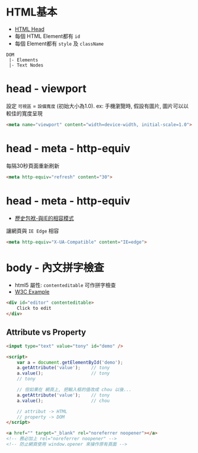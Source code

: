# HTML基本

- [HTML Head](https://www.w3schools.com/html/html_head.asp)
- 每個 HTML Element都有 `id`
- 每個 Element都有 `style` 及 `className`


```
DOM
 |- Elements
 |- Text Nodes
```



# head - viewport

設定 `可視區` = `設備寬度` (初始大小為1.0). ex: 手機瀏覽時, 假設有圖片, 圖片可以以較佳的寬度呈現

```html
<meta name="viewport" content="width=device-width, initial-scale=1.0">
```



# head - meta - http-equiv

每隔30秒頁面重新刷新

```html
<meta http-equiv="refresh" content="30">
```



# head - meta - http-equiv

- [歷史包袱-與IE的相容模式](http://blog.darkthread.net/post-2016-05-26-x-ua-compatible-setting.aspx)

讓網頁與 `IE Edge` 相容

```html
<meta http-equiv="X-UA-Compatible" content="IE=edge">
```



# body - 內文拼字檢查

- html5 屬性: `contenteditable` 可作拼字檢查
- [W3C Example](https://www.w3schools.com/tags/tryit.asp?filename=tryhtml5_global_contenteditable)

```html
<div id="editor" contenteditable>
    Click to edit
</div>
```


## Attribute vs Property

```html
<input type="text" value="tony" id="demo" />

<script>
    var a = document.getElementById('demo');
    a.getAttribute('value');    // tony
    a.value();                  // tony
    // tony

    // 但如果在 網頁上, 把輸入框的值改成 chou 以後...
    a.getAttribute('value');    // tony
    a.value();                  // chou

    // attribut -> HTML
    // property -> DOM
</script>
```


```html
<a href="" target="_blank" rel="noreferrer noopener"></a>
<!-- 務必加上 rel="noreferrer noopener" -->
<!-- 防止網頁使用 window.opener 來操作原有頁面 -->
```